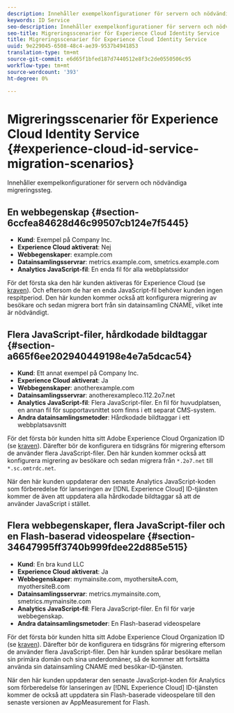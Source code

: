 ```yaml
---
description: Innehåller exempelkonfigurationer för servern och nödvändiga migreringssteg.
keywords: ID Service
seo-description: Innehåller exempelkonfigurationer för servern och nödvändiga migreringssteg.
seo-title: Migreringsscenarier för Experience Cloud Identity Service
title: Migreringsscenarier för Experience Cloud Identity Service
uuid: 9e229045-6508-48c4-ae39-9537b4941853
translation-type: tm+mt
source-git-commit: e6d65f1bfed187d7440512e8f3c2de0550506c95
workflow-type: tm+mt
source-wordcount: '393'
ht-degree: 0%

---
```



# Migreringsscenarier för Experience Cloud Identity Service {#experience-cloud-id-service-migration-scenarios}

Innehåller exempelkonfigurationer för servern och nödvändiga migreringssteg.

## En webbegenskap {#section-6ccfea84628d46c99507cb124e7f5445}

* **Kund**: Exempel på Company Inc.
* **Experience Cloud aktiverat**: Nej
* **Webbegenskaper**: example.com
* **Datainsamlingsservrar**: metrics.example.com, smetrics.example.com
* **Analytics JavaScript-fil**: En enda fil för alla webbplatssidor

För det första ska den här kunden aktiveras för Experience Cloud (se [kraven](../../reference/requirements.md)). Och eftersom de har en enda JavaScript-fil behöver kunden ingen respitperiod. Den här kunden kommer också att konfigurera migrering av besökare och sedan migrera bort från sin datainsamling CNAME, vilket inte är nödvändigt.

## Flera JavaScript-filer, hårdkodade bildtaggar {#section-a665f6ee202940449198e4e7a5dcac54}

* **Kund**: Ett annat exempel på Company Inc.
* **Experience Cloud aktiverat**: Ja
* **Webbegenskaper**: anotherexample.com
* **Datainsamlingsservrar**: anotherexampleco.112.2o7.net
* **Analytics JavaScript-fil**: Flera JavaScript-filer. En fil för huvudplatsen, en annan fil för supportavsnittet som finns i ett separat CMS-system.
* **Andra datainsamlingsmetoder**: Hårdkodade bildtaggar i ett webbplatsavsnitt

För det första bör kunden hitta sitt Adobe Experience Cloud Organization ID (se [kraven](../../reference/requirements.md)). Därefter bör de konfigurera en tidsgräns för migrering eftersom de använder flera JavaScript-filer. Den här kunden kommer också att konfigurera migrering av besökare och sedan migrera från `*.2o7.net` till `*.sc.omtrdc.net`.

När den här kunden uppdaterar den senaste Analytics JavaScript-koden som förberedelse för lanseringen av [!DNL Experience Cloud] ID-tjänsten kommer de även att uppdatera alla hårdkodade bildtaggar så att de använder JavaScript i stället.

## Flera webbegenskaper, flera JavaScript-filer och en Flash-baserad videospelare {#section-34647995ff3740b999fdee22d885e515}

* **Kund**: En bra kund LLC
* **Experience Cloud aktiverat**: Ja
* **Webbegenskaper**: mymainsite.com, myothersiteA.com, myothersiteB.com
* **Datainsamlingsservrar**: metrics.mymainsite.com, smetrics.mymainsite.com
* **Analytics JavaScript-fil**: Flera JavaScript-filer. En fil för varje webbegenskap.
* **Andra datainsamlingsmetoder**: En Flash-baserad videospelare

För det första bör kunden hitta sitt Adobe Experience Cloud Organization ID (se [kraven](../../reference/requirements.md)). Därefter bör de konfigurera en tidsgräns för migrering eftersom de använder flera JavaScript-filer. Den här kunden spårar besökare mellan sin primära domän och sina underdomäner, så de kommer att fortsätta använda sin datainsamling CNAME med besökar-ID-tjänsten.

När den här kunden uppdaterar den senaste JavaScript-koden för Analytics som förberedelse för lanseringen av [!DNL Experience Cloud] ID-tjänsten kommer de också att uppdatera sin Flash-baserade videospelare till den senaste versionen av AppMeasurement for Flash.
